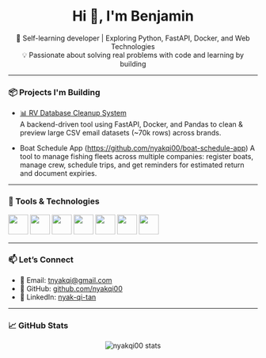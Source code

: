 <h1 align="center">Hi 👋, I'm Benjamin</h1>
<p align="center">
  🧠 Self-learning developer | Exploring Python, FastAPI, Docker, and Web Technologies<br/>
  💡 Passionate about solving real problems with code and learning by building<br/>
</p>

---

### 📦 Projects I'm Building
- [📊 RV Database Cleanup System](https://github.com/nyakqi00/database-cleanup-system)  
  A backend-driven tool using FastAPI, Docker, and Pandas to clean & preview large CSV email datasets (~70k rows) across brands.

- Boat Schedule App (https://github.com/nyakqi00/boat-schedule-app)
  A tool to manage fishing fleets across multiple companies: register boats, manage crew, schedule trips, and get reminders for estimated return and document expiries.

---

### 🧰 Tools & Technologies
<p align="left">
  <img src="https://cdn.jsdelivr.net/gh/devicons/devicon/icons/python/python-original.svg" width="40"/>
  <img src="https://cdn.jsdelivr.net/gh/devicons/devicon/icons/docker/docker-original.svg" width="40"/>
  <img src="https://cdn.jsdelivr.net/gh/devicons/devicon/icons/fastapi/fastapi-original.svg" width="40"/>
  <img src="https://cdn.jsdelivr.net/gh/devicons/devicon/icons/php/php-original.svg" width="40"/>
  <img src="https://cdn.jsdelivr.net/gh/devicons/devicon/icons/postgresql/postgresql-original.svg" width="40"/>

  <img src="https://cdn.jsdelivr.net/gh/devicons/devicon/icons/react/react-original.svg" width="40"/>
  <img src="https://cdn.jsdelivr.net/gh/devicons/devicon/icons/git/git-original.svg" width="40"/>
</p>

---

### 📫 Let’s Connect
- 📧 Email: [tnyakqi@gmail.com](mailto:tnyakqi@gmail.com)
- 🐙 GitHub: [github.com/nyakqi00](https://github.com/nyakqi00)
- 💼 LinkedIn: [nyak-qi-tan](https://www.linkedin.com/in/nyak-qi-tan-77bb56257/)

---

### 📈 GitHub Stats
<p align="center">
  <img src="https://github-readme-stats.vercel.app/api?username=nyakqi00&show_icons=true&theme=gruvbox" alt="nyakqi00 stats" />
</p>
